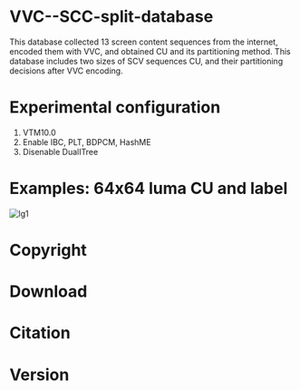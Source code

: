 # VVC--SCC-split-database
This database collected 13 screen content sequences from the internet, encoded them with VVC, and obtained CU and its partitioning method. This database includes two sizes of SCV sequences CU, and their partitioning decisions after VVC encoding.

# Experimental configuration
1. VTM10.0
2. Enable IBC, PLT, BDPCM, HashME
3. Disenable DualITree

# Examples: 64x64 luma CU and label
![lg1](https://github.com/CJiao0322/VVC--SCC-split-database/assets/70012114/8c5155fb-84d2-4829-a604-99e427ff372d)

# Copyright


# Download

# Citation

# Version

